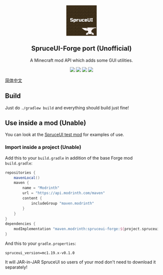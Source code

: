 <p align="center">
 <img width="100px" src="src/main/resources/icon.png" align="center" alt="SpruceUI-Forge port(Unofficial) Logo" />
 <h2 align="center">SpruceUI-Forge port (Unofficial)</h2>
 <p align="center">A Minecraft mod API which adds some GUI utilities.</p>
 <p align="center">
    <a title="Java 17" target="_blank"><img src="https://img.shields.io/badge/language-Java%2017-9B599A.svg?style=flat-square"></a>
    <a title="GitHub license" target="_blank" href="https://github.com/TexTrueStudio/SpruceUI/blob/ef21df009c38b34435a1b8e91c9b7a17f27cd5c3/LICENSE"><img src="https://img.shields.io/github/license/LambdAurora/SpruceUI?style=flat-square"></a>
    <a title="Environment: Client" target="_blank"><img src="https://img.shields.io/badge/environment-client-1976d2?style=flat-square"></a>
    <a title="Mod loader: Forge" target="_blank"><img src="https://img.shields.io/badge/Modloader-Forge-blue?style=flat-square"></a>
</p>

[简体中文](README_cn.md)

## Build

Just do `./gradlew build` and everything should build just fine!

## Use inside a mod (Unable)

You can look at the [SpruceUI test mod](https://github.com/LambdAurora/SpruceUI/tree/1.16/src/testmod) for examples of use.

### Import inside a project (Unable)

Add this to your `build.gradle` in addition of the base Forge mod `build.gradle`:

```groovy
repositories {
    mavenLocal()
    maven {
        name = "Modrinth"
        url = "https://api.modrinth.com/maven"
        content {
            includeGroup "maven.modrinth"
        }
    }
}
dependencies {
    modImplementation "maven.modrinth:spruceui-forge:${project.spruceui_version}"
}
```

And this to your `gradle.properties`:

```properties
spruceui_version=mc1.19.x-v0.1.0
```

It will JAR-in-JAR SpruceUI so users of your mod don't need to download it separately!

